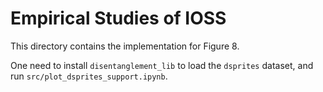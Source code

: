# Empirical Studies of IOSS

This directory contains the implementation for Figure 8.

One need to install `disentanglement_lib` to load the `dsprites`
dataset, and run `src/plot_dsprites_support.ipynb`.
